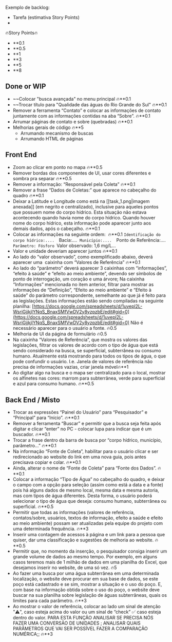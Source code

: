 Exemplo de backlog:
+ Tarefa (estimativa Story Points) 
+ 
🔥Story Points🔥
+ **0.1 
+ **0.5 
+ **1 
+ **3 
+ **5 
+ **8

## Done or WIP
+ ~~Colocar "busca avançada" no menu principal 🔥**0.1 
+ ~~Trocar título para "Qualidade das águas do Rio Grande do Sul" 🔥**0.1
+ Remover a ferramenta “Contato” e colocar as informações de contato juntamente com as informações contidas na aba “Sobre”. 🔥**0.1
+ Arrumar páginas de contato e sobre (quebradas) 🔥**0.1
+ Melhorias gerais de código 🔥**5
	+ Arrumando mecanismo de buscas
	+ Arrumando HTML de páginas

## Front End
+ Zoom ao clicar em ponto no mapa 🔥**0.5
+ Remover bordas dos componentes de UI, usar cores diferentes e sombra pra separar 🔥**0.5
+ Remover a informação: “Responsável pela Coleta” 🔥**0.1
+ Remover a frase “Dados de Coletas:” que aparece no cabeçalho do quadro 🔥**0.1
+ Deixar a Latitude e Longitude como está na [[task_1.png|imagem anexada]] (em negrito e centralizado), inclusive para aqueles pontos que possuem nome do corpo hídrico. Esta situação não estava acontecendo quando havia nome do corpo hídrico. Quando houver nome do corpo hídrico, esta informação pode aparecer junto aos demais dados, após o cabeçalho. 🔥**0.1
+ Colocar as informações na seguinte ordem:  🔥**0.1
	`Identificação do corpo hídrico:.... 
	`Bacia:.... 
	`Município:.... 
	`Ponto de Referência:....
	`Parâmetro: Fósforo
	`Valor observado: 1,6 mg/L…
+ Valor e unidade deveriam aparecer juntos 🔥**0.1
+ Ao lado do “valor observado”, como exemplificado abaixo, deverá aparecer uma  caixinha com “Valores de Referência” 🔥**0.1
+ Ao lado do “parâmetro” deverá aparecer 3 caixinhas com “informações”, “efeito à saúde” e “efeito ao meio ambiente”, devendo ser símbolos de ponto de interrogação, um coração e uma árvore; Na caixinha “Informações” mencionada no item anterior, filtrar para mostrar as informações de “Definição”, “Efeito ao meio ambiente” e “Efeito à saúde” do parâmetro correspondente, semelhante ao que já é feito para as legislações. Estas informações estão sendo compiladas na seguinte planilha: [https://docs.google.com/spreadsheets/d/1uvepl2L-WsriGjjkjIYNqS_BnaxSMfVwDV2y8yzpzbE/edit#gid=0](https://docs.google.com/spreadsheets/d/1uvepl2L-WsriGjjkjIYNqS_BnaxSMfVwDV2y8yzpzbE/edit#gid=0) Não é necessário aparecer para o usuário a fonte. 🔥0.5
+ Melhoria de UI da página de formulário 🔥0.5
+ Na caixinha “Valores de Referência”, que mostra os valores das legislações, filtrar os valores de acordo com o tipo de água que está sendo considerado na busca, se superficial, subterrânea ou consumo humano. Atualmente está mostrando para todos os tipos de água, o que pode confundir o usuário.  I.e. Janela de valores de referência não precisa de informações vazias, criar janela móvel🔥**1
+ Ao digitar algo na busca e o mapa ser centralizado para o local, mostrar os alfinetes nas cores: marrom para subterrânea, verde para superficial e azul para consumo humano. 🔥**0.5

## Back End / Misto
+ Trocar as expressões “Painel do Usuário” para “Pesquisador” e  “Principal” para “Início”. 🔥**0.1
+ Remover a ferramenta “Buscar” e permitir que a busca seja feita após digitar e clicar “enter” no PC - colocar lupa para indicar que é um buscador. 🔥**0.1
+ Trocar a frase dentro da barra de busca por “corpo hídrico, município, parâmetro...” 🔥**0.1
+ Na informação “Fonte de Coleta”, habilitar para o usuário clicar e ser redirecionado ao website do link em uma nova guia, pois antes precisava copiar e colar.  🔥**0.1
+ Ainda, alterar o nome de “Fonte de Coleta” para “Fonte dos Dados”. 🔥**0.1
+ Colocar a informação “Tipo de Água” no cabeçalho do quadro, e deixar o campo com a opção para seleção (assim como está a data e a fonte) pois há alguns dados de mesmo local, mesma data e mesma autoria, mas com tipos de água diferentes. Desta forma, o usuário poderá selecionar o tipo de água que deseja: consumo humano, subterrânea ou superficial. 🔥**0.5
+ Permitir que todas as informações (valores de referência, contatos/sobre, usuários, textos de informação, efeito a saúde e efeito ao meio ambiente) possam ser atualizadas pela equipe do projeto com uma determinada frequência. 🔥**3
+ Inserir uma contagem de acessos à página e um link para a pessoa que quiser, dar uma classificação e sugestões de melhoria ao website. 🔥**0.5
+ Permitir que, no momento da inserção, o pesquisador consiga inserir um grande volume de dados ao mesmo tempo. Por exemplo, em alguns casos teremos mais de 1 milhão de dados em uma planilha do Excel, que desejamos inserir no website, de uma só vez. 🔥5
+ Ao fazer uma busca por uma água subterrânea em uma determinada localização, o website deve procurar em sua base de dados, se este poço está cadastrado e se sim, mostrar a situação e o uso do poço. E, com base na informação obtida sobre o uso do poço, o website deve buscar na sua planilha sobre legislação de águas subterrâneas, quais os limites para cada parâmetro. 🔥**3
+ Ao mostrar o valor de referência, colocar ao lado um sinal de atenção "⚠️", caso esteja acima do valor ou um sinal de “check” ✅ caso esteja dentro do valor. PARA ESTA FUNÇÃO ANALISAR SE PRECISA NÓS FAZER UMA CONVERSÃO DE UNIDADES ; ANALISAR QUAIS PARÂMETROS QUE VAI SER POSSÍVEL FAZER A COMPARAÇÃO NUMÉRICA;; 🔥**3
